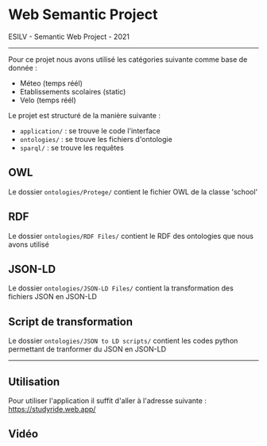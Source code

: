 # Web Semantic Project

ESILV - Semantic Web Project - 2021

---

Pour ce projet nous avons utilisé les catégories suivante comme base de donnée :
- Méteo (temps réél)
- Etablissements scolaires (static)
- Velo (temps réél)

Le projet est structuré de la manière suivante :
- `application/` : se trouve le code l'interface
- `ontologies/` : se trouve les fichiers d'ontologie
- `sparql/` : se trouve les requêtes

## OWL

Le dossier `ontologies/Protege/` contient le fichier OWL de la classe 'school'

## RDF

Le dossier `ontologies/RDF Files/` contient le RDF des ontologies que nous avons utilisé

## JSON-LD

Le dossier `ontologies/JSON-LD Files/` contient la transformation des fichiers JSON en JSON-LD

## Script de transformation

Le dossier `ontologies/JSON to LD scripts/` contient les codes python permettant de tranformer du JSON en JSON-LD

---

## Utilisation

Pour utiliser l'application il suffit d'aller à l'adresse suivante : https://studyride.web.app/

## Vidéo

